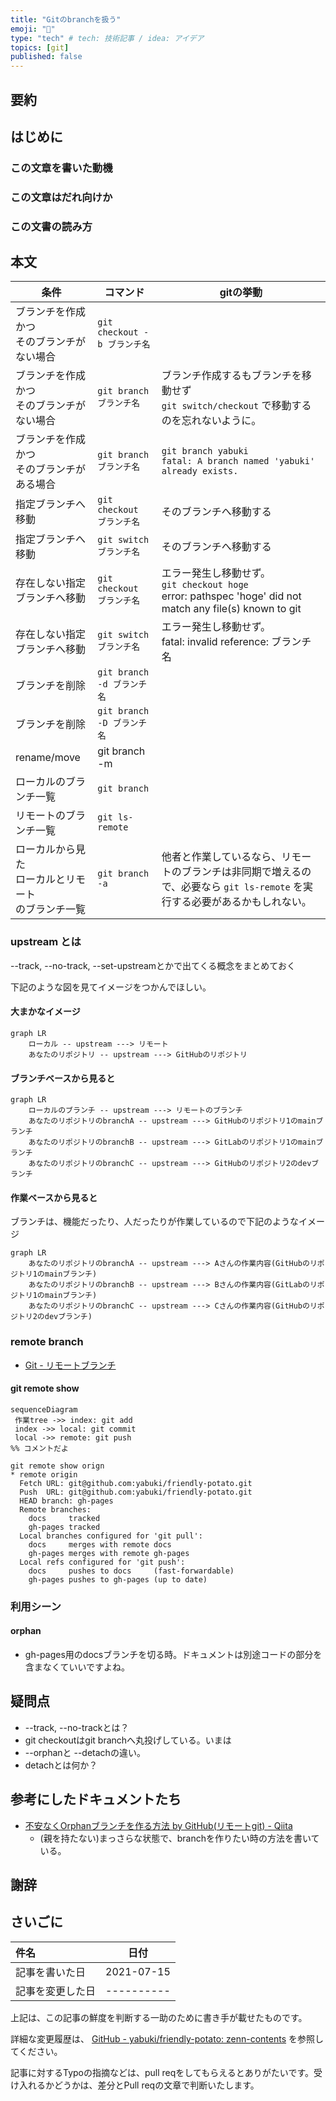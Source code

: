 ```yaml
---
title: "Gitのbranchを扱う"
emoji: "🦔"
type: "tech" # tech: 技術記事 / idea: アイデア
topics: [git]
published: false
---
```


## 要約

## はじめに

### この文章を書いた動機

### この文章はだれ向けか

### この文書の読み方

## 本文

| 条件 | コマンド | gitの挙動 |
| ---- | -------- | ---- |
| ブランチを作成<br>かつ<br>そのブランチがない場合 | `git checkout -b ブランチ名` | |
| ブランチを作成<br>かつ<br>そのブランチがない場合 | `git branch ブランチ名` | ブランチ作成するもブランチを移動せず<br>`git switch/checkout` で移動するのを忘れないように。 |
| ブランチを作成<br>かつ<br>そのブランチがある場合| `git branch ブランチ名` | `git branch yabuki` <br> `fatal: A branch named 'yabuki' already exists.` |
| 指定ブランチへ移動 | `git checkout ブランチ名` | そのブランチへ移動する |
| 指定ブランチへ移動 | `git switch ブランチ名` | そのブランチへ移動する |
| 存在しない指定<br>ブランチへ移動 | `git checkout ブランチ名` | エラー発生し移動せず。<br>`git checkout hoge`<br> error: pathspec 'hoge' did not match any file(s) known to git  |
| 存在しない指定<br>ブランチへ移動 | `git switch ブランチ名` | エラー発生し移動せず。<br> fatal: invalid reference: ブランチ名 |
| ブランチを削除 | `git branch -d ブランチ名` | |
| ブランチを削除 | `git branch -D ブランチ名` | |
| rename/move | git branch -m ||
| ローカルのブランチ一覧 | `git branch` ||
| リモートのブランチ一覧 | `git ls-remote` ||
| ローカルから見た<br>ローカルとリモート<br>のブランチ一覧| `git branch -a` | 他者と作業しているなら、リモートのブランチは非同期で増えるので、必要なら `git ls-remote` を実行する必要があるかもしれない。 |

### upstream とは

--track, --no-track, --set-upstreamとかで出てくる概念をまとめておく

下記のような図を見てイメージをつかんでほしい。

#### 大まかなイメージ

```mermaid
graph LR
    ローカル -- upstream ---> リモート
    あなたのリポジトリ -- upstream ---> GitHubのリポジトリ
```

#### ブランチベースから見ると

```mermaid
graph LR
    ローカルのブランチ -- upstream ---> リモートのブランチ
    あなたのリポジトリのbranchA -- upstream ---> GitHubのリポジトリ1のmainブランチ
    あなたのリポジトリのbranchB -- upstream ---> GitLabのリポジトリ1のmainブランチ
    あなたのリポジトリのbranchC -- upstream ---> GitHubのリポジトリ2のdevブランチ
```

#### 作業ベースから見ると

ブランチは、機能だったり、人だったりが作業しているので下記のようなイメージ

```mermaid
graph LR
    あなたのリポジトリのbranchA -- upstream ---> Aさんの作業内容(GitHubのリポジトリ1のmainブランチ)
    あなたのリポジトリのbranchB -- upstream ---> Bさんの作業内容(GitLabのリポジトリ1のmainブランチ)
    あなたのリポジトリのbranchC -- upstream ---> Cさんの作業内容(GitHubのリポジトリ2のdevブランチ)
```

### remote branch

- [Git - リモートブランチ](https://git-scm.com/book/ja/v2/Git-%E3%81%AE%E3%83%96%E3%83%A9%E3%83%B3%E3%83%81%E6%A9%9F%E8%83%BD-%E3%83%AA%E3%83%A2%E3%83%BC%E3%83%88%E3%83%96%E3%83%A9%E3%83%B3%E3%83%81)

#### git remote show

```mermaid
sequenceDiagram
 作業tree ->> index: git add
 index ->> local: git commit
 local ->> remote: git push
%% コメントだよ
```

```
git remote show orign
* remote origin
  Fetch URL: git@github.com:yabuki/friendly-potato.git
  Push  URL: git@github.com:yabuki/friendly-potato.git
  HEAD branch: gh-pages
  Remote branches:
    docs     tracked
    gh-pages tracked
  Local branches configured for 'git pull':
    docs     merges with remote docs
    gh-pages merges with remote gh-pages
  Local refs configured for 'git push':
    docs     pushes to docs     (fast-forwardable)
    gh-pages pushes to gh-pages (up to date)
```

### 利用シーン

#### orphan

- gh-pages用のdocsブランチを切る時。ドキュメントは別途コードの部分を含まなくていいですよね。

## 疑問点

- --track, --no-trackとは？
- git checkoutはgit branchへ丸投げしている。いまは
- --orphanと --detachの違い。
- detachとは何か？

## 参考にしたドキュメントたち

- [不安なくOrphanブランチを作る方法 by GitHub(リモートgit) - Qiita](https://qiita.com/PharaohKJ/items/f90336ce216cf9e57ce2)
  - (親を持たない)まっさらな状態で、branchを作りたい時の方法を書いている。

## 謝辞

## さいごに

|     件名       |   日付   |
|:----           |:----:|
|記事を書いた日  |2021-07-15|
|記事を変更した日|----------|

上記は、この記事の鮮度を判断する一助のために書き手が載せたものです。

詳細な変更履歴は、 [GitHub - yabuki/friendly-potato: zenn-contents](https://github.com/yabuki/friendly-potato) を参照してください。

記事に対するTypoの指摘などは、pull reqをしてもらえるとありがたいです。受け入れるかどうかは、差分とPull reqの文章で判断いたします。

<!-- 文章の目的は何か -->
  <!-- 読み手に何の情報を伝えるのか -->
  <!-- 読んだひとにどういう行動をしてもらいたいのか -->
<!-- だれに向けての文章か -->
<!-- この文章の肝はどこか -->
